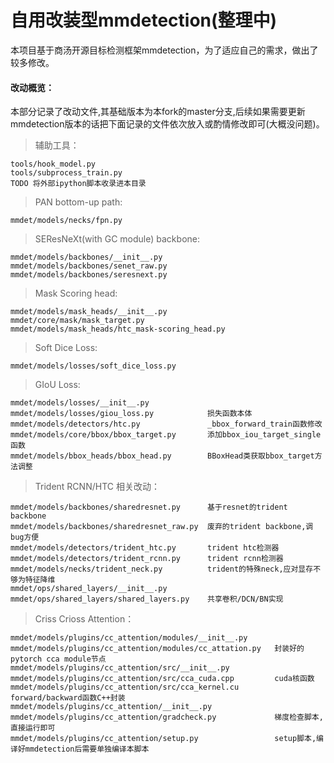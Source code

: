 # 自用改装型mmdetection(整理中)

本项目基于商汤开源目标检测框架mmdetection，为了适应自己的需求，做出了较多修改。<br>
#### 改动概览：<br>
本部分记录了改动文件,其基础版本为本fork的master分支,后续如果需要更新mmdetection版本的话把下面记录的文件依次放入或酌情修改即可(大概没问题)。<br>
>辅助工具：<br>
```
tools/hook_model.py
tools/subprocess_train.py
TODO 将外部ipython脚本收录进本目录
```
>PAN bottom-up path:<br>
```
mmdet/models/necks/fpn.py
```
>SEResNeXt(with GC module) backbone:<br>
```
mmdet/models/backbones/__init__.py
mmdet/models/backbones/senet_raw.py
mmdet/models/backbones/seresnext.py
```
>Mask Scoring head:<br>
```
mmdet/models/mask_heads/__init__.py
mmdet/core/mask/mask_target.py
mmdet/models/mask_heads/htc_mask-scoring_head.py
```
>Soft Dice Loss:<br>
```
mmdet/models/losses/soft_dice_loss.py
```
>GIoU Loss:<br>
```
mmdet/models/losses/__init__.py
mmdet/models/losses/giou_loss.py            损失函数本体
mmdet/models/detectors/htc.py               _bbox_forward_train函数修改
mmdet/models/core/bbox/bbox_target.py       添加bbox_iou_target_single函数
mmdet/models/bbox_heads/bbox_head.py        BBoxHead类获取bbox_target方法调整
```
>Trident RCNN/HTC 相关改动：<br>
```
mmdet/models/backbones/sharedresnet.py      基于resnet的trident backbone
mmdet/models/backbones/sharedresnet_raw.py  废弃的trident backbone,调bug方便
mmdet/models/detectors/trident_htc.py       trident htc检测器
mmdet/models/detectors/trident_rcnn.py      trident rcnn检测器
mmdet/models/necks/trident_neck.py          trident的特殊neck,应对显存不够为特征降维
mmdet/ops/shared_layers/__init__.py
mmdet/ops/shared_layers/shared_layers.py    共享卷积/DCN/BN实现
```
>Criss Crioss Attention：<br>
```
mmdet/models/plugins/cc_attention/modules/__init__.py
mmdet/models/plugins/cc_attention/modules/cc_attation.py   封装好的pytorch cca module节点
mmdet/models/plugins/cc_attention/src/__init__.py
mmdet/models/plugins/cc_attention/src/cca_cuda.cpp         cuda核函数
mmdet/models/plugins/cc_attention/src/cca_kernel.cu        forward/backward函数C++封装
mmdet/models/plugins/cc_attention/__init__.py
mmdet/models/plugins/cc_attention/gradcheck.py             梯度检查脚本,直接运行即可
mmdet/models/plugins/cc_attention/setup.py                 setup脚本,编译好mmdetection后需要单独编译本脚本
```
